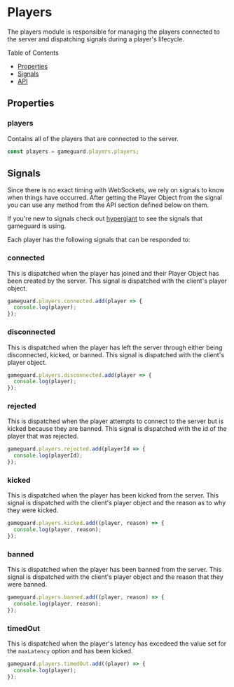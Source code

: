 # Players

The players module is responsible for managing the players connected to the server and dispatching signals during a player's lifecycle.

Table of Contents

- [Properties](#properties)
- [Signals](#signals)
- [API](#api)

## **Properties**

### **players**

Contains all of the players that are connected to the server.

```js
const players = gameguard.players.players;
```

## **Signals**

Since there is no exact timing with WebSockets, we rely on signals to know when things have occurred. After getting the Player Object from the signal you can use any method from the API section defined below on them. 

If you're new to signals check out [hypergiant](https://github.com/robertcorponoi/hypergiant) to see the signals that gameguard is using.

Each player has the following signals that can be responded to:

### **connected**

This is dispatched when the player has joined and their Player Object has been created by the server. This signal is dispatched with the client's player object. 

```js
gameguard.players.connected.add(player => {
  console.log(player);
});
```

### **disconnected**

This is dispatched when the player has left the server through either being disconnected, kicked, or banned. This signal is dispatched with the client's player object. 

```js
gameguard.players.disconnected.add(player => {
  console.log(player);
});
```

### **rejected**

This is dispatched when the player attempts to connect to the server but is kicked because they are banned. This signal is dispatched with the id of the player that was rejected.

```js
gameguard.players.rejected.add(playerId => {
  console.log(playerId);
});
```

### **kicked**

This is dispatched when the player has been kicked from the server. This signal is dispatched with the client's player object and the reason as to why they were kicked.

```js
gameguard.players.kicked.add((player, reason) => {
  console.log(player, reason);
});
```

### **banned**

This is dispatched when the player has been banned from the server. This signal is dispatched with the client's player object and the reason that they were banned.

```js
gameguard.players.banned.add((player, reason) => {
  console.log(player, reason);
});
```

### **timedOut**

This is dispatched when the player's latency has excedeed the value set for the `maxLatency` option and has been kicked.

```js
gameguard.players.timedOut.add((player) => {
  console.log(player);
});
```
